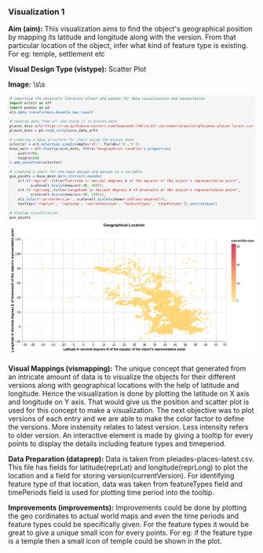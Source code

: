 ### Visualization 1
**Aim (aim):** This visualization aims to find the object's geographical position by mapping its latitude and longitude along with the version. From that particular location of the object, infer what kind of feature type is existing. For eg: temple, settlement etc

**Visual Design Type (vistype):** Scatter Plot

**Image:** \s\s

![Source Code](scatter_plot_viz1_code.png)
![Source Code](scatter_plot_viz1_plot.png)

**Visual Mappings (vismapping):** The unique concept that generated from an intricate amount of data is to visualize the objects for their different versions along with geographical locations with the help of latitude and longitude. Hence the visualization is done by plotting the latitude on X axis and longitude on Y axis. That would give us the position and scatter plot is used for this concept to make a visualization. The next objective was to plot versions of each entry and we are able to make the color factor to define the versions. More instensity relates to latest version. Less intensity refers to older version. An interactive element is made by giving a tooltip for every points to display the details including feature types and timeperiod.

**Data Preparation (dataprep):** Data is taken from pleiades-places-latest.csv. This file has fields for latitude(reprLat) and longitude(reprLong) to plot the location and a field for storing version(currentVersion). For identifying feature type of that location, data was taken from featureTypes field and timePeriods field is used for plotting time period into the tooltip.

**Improvements (improvements):** Improvements could be done by plotting the geo cordinates to actual world maps and even the time periods and feature types could be specifically given. For the feature types it would be great to give a unique small icon for every points. For eg: if the feature type is a temple then a small icon of temple could be shown in the plot.

